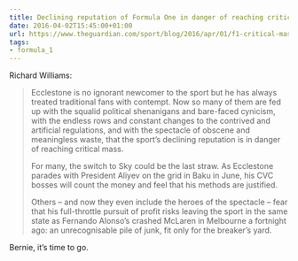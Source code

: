 ```yaml
---
title: Declining reputation of Formula One in danger of reaching critical mass
date: 2016-04-02T15:45:00+01:00
url: https://www.theguardian.com/sport/blog/2016/apr/01/f1-critical-mass-bernie-ecclestone-formula-one-baku-grand-prix
tags:
- formula_1
---
```

Richard Williams:

> Ecclestone is no ignorant newcomer to the sport but he has always treated traditional fans with contempt. Now so many of them are fed up with the squalid political shenanigans and bare-faced cynicism, with the endless rows and constant changes to the contrived and artificial regulations, and with the spectacle of obscene and meaningless waste, that the sport’s declining reputation is in danger of reaching critical mass.
>
> For many, the switch to Sky could be the last straw. As Ecclestone parades with President Aliyev on the grid in Baku in June, his CVC bosses will count the money and feel that his methods are justified.
>
> Others – and now they even include the heroes of the spectacle – fear that his full-throttle pursuit of profit risks leaving the sport in the same state as Fernando Alonso’s crashed McLaren in Melbourne a fortnight ago: an unrecognisable pile of junk, fit only for the breaker’s yard.

Bernie, it’s time to go.
